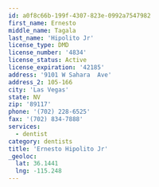 ```yaml
---
id: a0f8c66b-199f-4307-823e-0992a7547982
first_name: Ernesto
middle_name: Tagala
last_name: 'Hipolito Jr'
license_type: DMD
license_number: '4834'
license_status: Active
license_expiration: '42185'
address: '9101 W Sahara  Ave'
address_2: 105-166
city: 'Las Vegas'
state: NV
zip: '89117'
phone: '(702) 228-6525'
fax: '(702) 834-7888'
services:
  - dentist
category: dentists
title: 'Ernesto Hipolito Jr'
_geoloc:
  lat: 36.1441
  lng: -115.248
---
```

